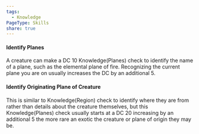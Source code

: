 ```yaml
---
tags:
  - Knowledge
PageType: Skills
share: true
---
```


#### Identify Planes

A creature can make a DC 10 Knowledge(Planes) check to identify the name of a plane, such as the elemental plane of fire. Recognizing the current plane you are on usually increases the DC by an additional 5.

#### Identify Originating Plane of Creature

This is similar to Knowledge(Region) check to identify where they are from rather than details about the creature themselves, but this Knowledge(Planes) check usually starts at a DC 20 increasing by an additional 5 the more rare an exotic the creature or plane of origin they may be.